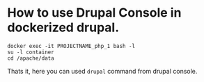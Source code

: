 # How to use Drupal Console in dockerized drupal.

```
docker exec -it PROJECTNAME_php_1 bash -l
su -l container
cd /apache/data
```

Thats it, here you can used `drupal` command from drupal console.
